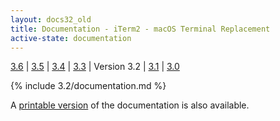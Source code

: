 ```yaml
---
layout: docs32_old
title: Documentation - iTerm2 - macOS Terminal Replacement
active-state: documentation
---
```

<div class="version-selector">
<a href="/3.6/documentation.html">3.6</a> | <a href="/3.5/documentation.html">3.5</a> | <a href="/3.4/documentation.html">3.4</a> | <a href="/3.3/documentation.html">3.3</a> | Version 3.2 | <a href="/3.1/documentation.html">3.1</a> | <a href="/3.0/documentation.html">3.0</a>
</div>

{% include 3.2/documentation.md %}

A <a href="documentation-one-page.html">printable version</a> of the documentation is also available.
